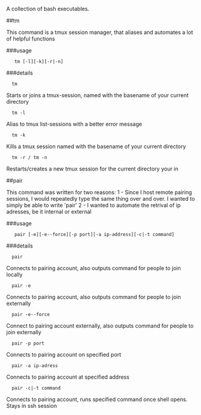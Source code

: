 A collection of bash executables.

##tm

This command is a tmux session manager, that aliases and automates a lot of helpful functions

###usage

```
   tm [-l][-k][-r|-n]
```

###details

```
  tm
```
Starts or joins a tmux-session, named with the basename of your current directory

```
  tm -l
```
Alias to tmux list-sessions with a better error message

```
  tm -k
```
Kills a tmux session named with the basename of your current directory

```
  tm -r / tm -n
```
Restarts/creates a new tmux session for the current directory your in

##pair

This command was written for two reasons: 
  1 - Since I host remote pairing sessions, I would repeatedly type the same thing over and over.  I wanted to simply be able to write 'pair'
  2 - I wanted to automate the retrival of ip adresses, be it internal or external
  
###usage

```
   pair [-e][-e--force][-p port][-a ip-address][-c|-t command]
```

###details

```
  pair
```
Connects to pairing account, also outputs command for people to join locally

```
  pair -e
```
Connects to pairing account, also outputs command for people to join externally

```
  pair -e--force
```
Connect to pairing account externally, also outputs command for people to join externally

```
  pair -p port
```
Connects to pairing account on specified port

```
  pair -a ip-adress
```
Connects to pairing account at specified address

```
  pair -c|-t command
```
Connects to pairing account, runs specified command once shell opens.  Stays in ssh session

